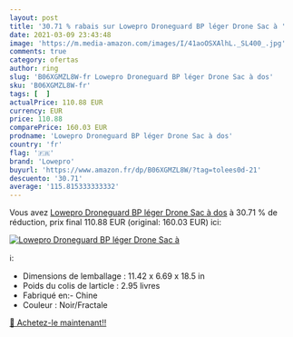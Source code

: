 ```yaml
---
layout: post
title: '30.71 % rabais sur Lowepro Droneguard BP léger Drone Sac à '
date: 2021-03-09 23:43:48
image: 'https://m.media-amazon.com/images/I/41aoOSXAlhL._SL400_.jpg'
comments: true
category: ofertas
author: ring
slug: 'B06XGMZL8W-fr Lowepro Droneguard BP léger Drone Sac à dos'
sku: 'B06XGMZL8W-fr'
tags: [  ]
actualPrice: 110.88 EUR
currency: EUR
price: 110.88
comparePrice: 160.03 EUR
prodname: 'Lowepro Droneguard BP léger Drone Sac à dos'
country: 'fr'
flag: '🇫🇷'
brand: 'Lowepro'
buyurl: 'https://www.amazon.fr/dp/B06XGMZL8W/?tag=tolees0d-21'
descuento: '30.71'
average: '115.815333333332'
---
```


Vous avez [Lowepro Droneguard BP léger Drone Sac à dos](https://www.amazon.fr/dp/B06XGMZL8W/?tag=tolees0d-21)  à  30.71 % de réduction, prix final  110.88 EUR (original: 160.03 EUR) ici:

[![Lowepro Droneguard BP léger Drone Sac à ](https://m.media-amazon.com/images/I/41aoOSXAlhL._SL400_.jpg)](https://www.amazon.fr/dp/B06XGMZL8W/?tag=tolees0d-21)

ℹ️:

- Dimensions de lemballage : 11.42 x 6.69 x 18.5 in
- Poids du colis de larticle : 2.95 livres
- Fabriqué en:- Chine
- Couleur : Noir/Fractale

[🛒 Achetez-le maintenant!!](https://www.amazon.fr/dp/B06XGMZL8W/?tag=tolees0d-21)
